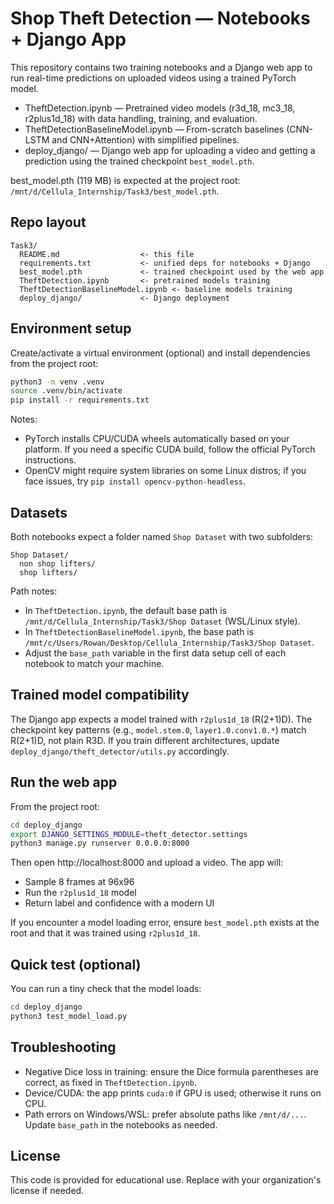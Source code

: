 # Shop Theft Detection — Notebooks + Django App

This repository contains two training notebooks and a Django web app to run real-time predictions on uploaded videos using a trained PyTorch model.

- TheftDetection.ipynb — Pretrained video models (r3d_18, mc3_18, r2plus1d_18) with data handling, training, and evaluation.
- TheftDetectionBaselineModel.ipynb — From-scratch baselines (CNN-LSTM and CNN+Attention) with simplified pipelines.
- deploy_django/ — Django web app for uploading a video and getting a prediction using the trained checkpoint `best_model.pth`.

best_model.pth (119 MB) is expected at the project root: `/mnt/d/Cellula_Internship/Task3/best_model.pth`.

## Repo layout

```
Task3/
  README.md                  <- this file
  requirements.txt           <- unified deps for notebooks + Django
  best_model.pth             <- trained checkpoint used by the web app
  TheftDetection.ipynb       <- pretrained models training
  TheftDetectionBaselineModel.ipynb <- baseline models training
  deploy_django/             <- Django deployment
```

## Environment setup

Create/activate a virtual environment (optional) and install dependencies from the project root:

```bash
python3 -m venv .venv
source .venv/bin/activate
pip install -r requirements.txt
```

Notes:
- PyTorch installs CPU/CUDA wheels automatically based on your platform. If you need a specific CUDA build, follow the official PyTorch instructions.
- OpenCV might require system libraries on some Linux distros; if you face issues, try `pip install opencv-python-headless`.

## Datasets

Both notebooks expect a folder named `Shop Dataset` with two subfolders:

```
Shop Dataset/
  non shop lifters/
  shop lifters/
```

Path notes:
- In `TheftDetection.ipynb`, the default base path is `/mnt/d/Cellula_Internship/Task3/Shop Dataset` (WSL/Linux style).
- In `TheftDetectionBaselineModel.ipynb`, the base path is `/mnt/c/Users/Rowan/Desktop/Cellula_Internship/Task3/Shop Dataset`.
- Adjust the `base_path` variable in the first data setup cell of each notebook to match your machine.

## Trained model compatibility

The Django app expects a model trained with `r2plus1d_18` (R(2+1)D). The checkpoint key patterns (e.g., `model.stem.0`, `layer1.0.conv1.0.*`) match R(2+1)D, not plain R3D. If you train different architectures, update `deploy_django/theft_detector/utils.py` accordingly.

## Run the web app

From the project root:

```bash
cd deploy_django
export DJANGO_SETTINGS_MODULE=theft_detector.settings
python3 manage.py runserver 0.0.0.0:8000
```

Then open http://localhost:8000 and upload a video. The app will:
- Sample 8 frames at 96x96
- Run the `r2plus1d_18` model
- Return label and confidence with a modern UI

If you encounter a model loading error, ensure `best_model.pth` exists at the root and that it was trained using `r2plus1d_18`.

## Quick test (optional)

You can run a tiny check that the model loads:

```bash
cd deploy_django
python3 test_model_load.py
```

## Troubleshooting

- Negative Dice loss in training: ensure the Dice formula parentheses are correct, as fixed in `TheftDetection.ipynb`.
- Device/CUDA: the app prints `cuda:0` if GPU is used; otherwise it runs on CPU.
- Path errors on Windows/WSL: prefer absolute paths like `/mnt/d/...`. Update `base_path` in the notebooks as needed.

## License

This code is provided for educational use. Replace with your organization's license if needed.
